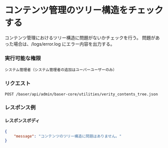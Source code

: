 # コンテンツ管理のツリー構造をチェックする

コンテンツ管理におけるツリー構造に問題がないかチェックを行う。
問題があった場合は、/logs/error.log にエラー内容を出力する。

### 実行可能な権限
```
システム管理者（システム管理者の追加はユーパーユーザーのみ）
```

### リクエスト
```
POST /baser/api/admin/baser-core/utilities/verity_contents_tree.json
```

### レスポンス例
#### レスポンスボディ
```json
{
    "message": "コンテンツのツリー構造に問題はありません。"
}
```
